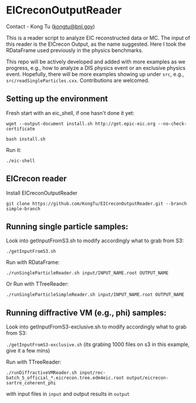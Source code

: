 # EICreconOutputReader

Contact - Kong Tu (kongtu@bnl.gov)

This is a reader script to analyze EIC reconstructed data or MC. The input of this reader is the EICrecon Output, as the name suggested. Here I took the RDataFrame used previously in the physics benchmarks. 

This repo will be actively developed and added with more examples as we progress, e.g., how to analyze a DIS physics event or an exclusive physics event. Hopefully, there will be more examples showing up under `src`, e.g., `src/readSingleParticles.cxx`. Contributions are welcomed. 


## Setting up the environment

Fresh start with an eic_shell, if one hasn't done it yet:

```
wget --output-document install.sh http://get.epic-eic.org --no-check-certificate
	
bash install.sh
```

Run it:

```./eic-shell```

## EICrecon reader

Install EICreconOutputReader

```git clone https://github.com/KongTu/EICreconOutputReader.git --branch simple-branch```

## Running single particle samples:

Look into getInputFromS3.sh to modify accordingly what to grab from S3:

```./getInputFromS3.sh```

Run with RDataFrame:

```./runSingleParticleReader.sh input/INPUT_NAME.root OUTPUT_NAME```

Or Run with TTreeReader:

```./runSingleParticleSimpleReader.sh input/INPUT_NAME.root OUTPUT_NAME```

## Running diffractive VM (e.g., phi) samples:

Look into getInputFromS3-exclusive.sh to modify accordingly what to grab from S3:

```./getInputFromS3-exclusive.sh``` (its grabing 1000 files on s3 in this example, give it a few mins)

Run with TTreeReader:

```./runDiffractiveVMReader.sh input/rec-batch_5_official_*.eicrecon.tree.edm4eic.root output/eicrecon-sartre_coherent_phi```

with input files in `input` and output results in `output`
